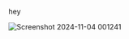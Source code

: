 hey

![Screenshot 2024-11-04 001241](https://github.com/user-attachments/assets/a977458c-22ba-4b90-b61e-0f6bf5a9cb96)

